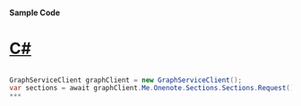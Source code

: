 #### Sample Code
# [C#](#tab/c-sharp)

```C#

GraphServiceClient graphClient = new GraphServiceClient();
var sections = await graphClient.Me.Onenote.Sections.Sections.Request().GetAsync();
*** 

```